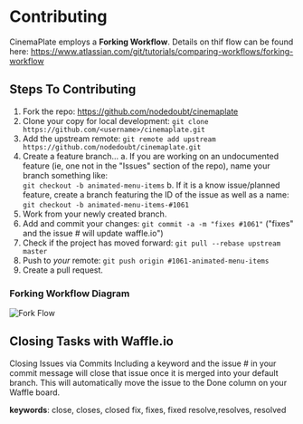 # Contributing

CinemaPlate employs a **Forking Workflow**.
Details on thif flow can be found here:
https://www.atlassian.com/git/tutorials/comparing-workflows/forking-workflow

## Steps To Contributing

1. Fork the repo: https://github.com/nodedoubt/cinemaplate
2. Clone your copy for local development:
   ```git clone https://github.com/<username>/cinemaplate.git```
3. Add the upstream remote: 
  ```git remote add upstream https://github.com/nodedoubt/cinemaplate.git```
4. Create a feature branch...
  a. If you are working on an undocumented feature (ie, one not in the "Issues" section of the repo), name your branch something like:  
```git checkout -b animated-menu-items```
  b. If it is a know issue/planned feature, create a branch featuring the ID of the issue as well as a name:
```git checkout -b animated-menu-items-#1061```
5. Work from your newly created branch.
6. Add and commit your changes: ```git commit -a -m "fixes #1061"``` ("fixes" and the issue # will update waffle.io")
7. Check if the project has moved forward: ```git pull --rebase upstream master```
8. Push to *your* remote: ```git push origin #1061-animated-menu-items```
9. Create a pull request.

### Forking Workflow Diagram
![Fork Flow](http://i.imgur.com/lnxEThG.png)

## Closing Tasks with Waffle.io

Closing Issues via Commits
Including a keyword and the issue # in your commit message will close that issue once it is merged into your default branch. This will automatically move the issue to the Done column on your Waffle board.

**keywords**:
close, closes, closed
fix, fixes, fixed
resolve,resolves, resolved
